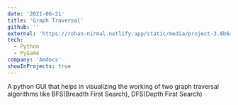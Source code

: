 ```yaml
---
date: '2021-06-21'
title: 'Graph Traversal'
github: ''
external: 'https://rohan-nirmal.netlify.app/static/media/project-3.8b6afb18.gif'
tech:
  - Python
  - PyGame 
company: 'Amdocs'
showInProjects: true
---
```


A python GUI that helps in visualizing the working of two graph traversal algorithms like BFS(Breadth First Search), DFS(Depth First Search)